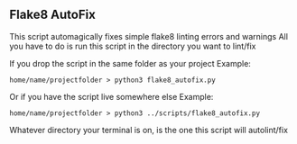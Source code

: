 ## Flake8 AutoFix

This script automagically fixes simple flake8 linting errors and warnings
All you have to do is run this script in the directory you want to lint/fix

If you drop the script in the same folder as your project
Example:
```
home/name/projectfolder > python3 flake8_autofix.py
```

Or if you have the script live somewhere else
Example:
```
home/name/projectfolder > python3 ../scripts/flake8_autofix.py
```

Whatever directory your terminal is on, is the one this script will autolint/fix





